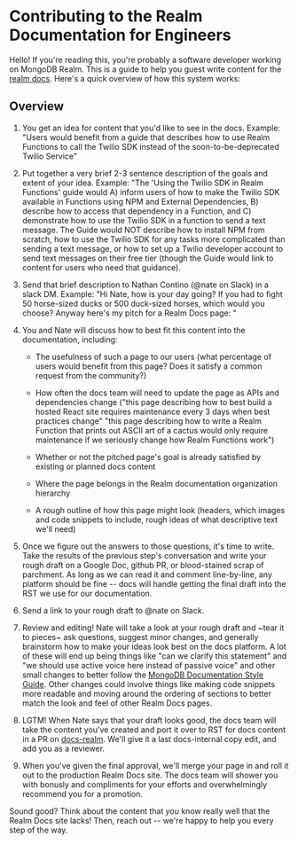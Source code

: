 # Contributing to the Realm Documentation for Engineers

Hello! If you're reading this, you're probably a software developer working on MongoDB Realm.
This is a guide to help you guest write content for the [realm docs](https://docs.mongodb.com/realm/).
Here's a quick overview of how this system works:

## Overview

1) You get an idea for content that you'd like to see in the docs. Example: "Users would benefit from a
   guide that describes how to use Realm Functions to call the Twilio SDK instead of the
   soon-to-be-deprecated Twilio Service"
  
2) Put together a very brief 2-3 sentence description of the goals and extent of your idea. Example:
   "The 'Using the Twilio SDK in Realm Functions' guide would A) inform users of how to make the
   Twilio SDK available in Functions using NPM and External Dependencies, B) describe how to
   access that dependency in a Function, and C) demonstrate how to use the Twilio SDK in a function
   to send a text message. The Guide would NOT describe how to install NPM from scratch, how to use
   the Twilio SDK for any tasks more complicated than sending a text message, or how to set up a
   Twilio developer account to send text messages on their free tier (though the Guide would link
   to content for users who need that guidance).

3) Send that brief description to Nathan Contino (@nate on Slack) in a slack DM. Example:
   "Hi Nate, how is your day going? If you had to fight 50 horse-sized ducks or 500 duck-sized
   horses, which would you choose? Anyway here's my pitch for a Realm Docs page: <pitch-text>"

4) You and Nate will discuss how to best fit this content into the documentation, including:
   
   - The usefulness of such a page to our users (what percentage of users would benefit from
     this page? Does it satisfy a common request from the community?)
     
   - How often the docs team will need to update the page as APIs and dependencies change
     ("this page describing how to best build a hosted React site requires maintenance every
      3 days when best practices change" "this page describing how to write a Realm Function
      that prints out ASCII art of a cactus would only require maintenance if we seriously
      change how Realm Functions work")

   - Whether or not the pitched page's goal is already satisfied by existing or planned docs
     content

   - Where the page belongs in the Realm documentation organization hierarchy

   - A rough outline of how this page might look (headers, which images and code snippets
     to include, rough ideas of what descriptive text we'll need)

5) Once we figure out the answers to those questions, it's time to write. Take the results
   of the previous step's conversation and write your rough draft on a
   Google Doc, github PR, or blood-stained scrap of parchment. As long as we can read it
   and comment line-by-line, any platform should be fine -- docs will handle getting the
   final draft into the RST we use for our documentation.

6) Send a link to your rough draft to @nate on Slack.

6) Review and editing! Nate will take a look at your rough draft and ~tear it to pieces~
   ask questions, suggest minor changes, and generally brainstorm how to make your ideas
   look best on the docs platform. A lot of these will end up being things like "can we
   clarify this statement" and "we should use active voice here instead of passive voice"
   and other small changes to better follow the
   [MongoDB Documentation Style Guide](https://docs.mongodb.com/meta/style-guide/). Other
   changes could involve things like making code snippets more readable and moving around
   the ordering of sections to better match the look and feel of other Realm Docs pages.

7) LGTM! When Nate says that your draft looks good, the docs team will take the content
   you've created and port it over to RST for docs content in a PR on
   [docs-realm](https://github.com/mongodb/docs-realm). We'll give it a last docs-internal
   copy edit, and add you as a reviewer.

8) When you've given the final approval, we'll merge your page in and roll it out to the
   production Realm Docs site. The docs team will shower you with bonusly and compliments
   for your efforts and overwhelmingly recommend you for a promotion.

Sound good? Think about the content that *you* know really well that the Realm Docs site
lacks! Then, reach out -- we're happy to help you every step of the way.
